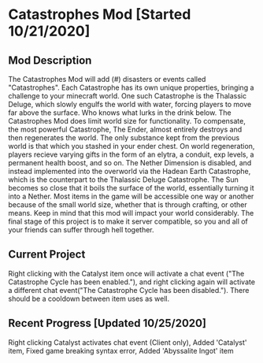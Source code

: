 # Catastrophes Mod [Started 10/21/2020]

Mod Description
---------------
The Catastrophes Mod will add (#) disasters or events called "Catastrophes". Each Catastrophe has its own unique properties, bringing a challenge to your minecraft world. One such Catastrophe is the Thalassic Deluge, which slowly engulfs the world with water, forcing players to move far above the surface. Who knows what lurks in the drink below. The Catastrophes Mod does limit world size for functionality. To compensate, the most powerful Catastrophe, The Ender, almost entirely destroys and then regenerates the world. The only substance kept from the previous world is that which you stashed in your ender chest. On world regeneration, players recieve varying gifts in the form of an elytra, a conduit, exp levels, a permanent health boost, and so on. The Nether Dimension is disabled, and instead implemented into the overworld via the Hadean Earth Catastrophe, which is the counterpart to the Thalassic Deluge Catastrophe. The Sun becomes so close that it boils the surface of the world, essentially turning it into a Nether. Most items in the game will be accessible one way or another because of the small world size, whether that is through crafting, or other means. Keep in mind that this mod will impact your world considerably. The final stage of this project is to make it server compatible, so you and all of your friends can suffer through hell together.

Current Project
----------------
Right clicking with the Catalyst item once will activate a chat event ("The Catastrophe Cycle has been enabled."), and right clicking again will activate a different chat event("The Catastrophe Cycle has been disabled."). There should be a cooldown between item uses as well.

Recent Progress [Updated 10/25/2020]
------------------------------------
Right clicking Catalyst activates chat event (Client only), Added 'Catalyst' item, Fixed game breaking syntax error, Added 'Abyssalite Ingot' item

